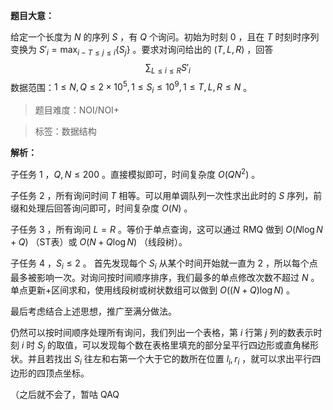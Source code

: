 **题目大意：**

给定一个长度为 $N$ 的序列 $S$ ，有 $Q$ 个询问。初始为时刻 $0$ ，且在 $T$ 时刻时序列变换为 $S'_i=\max_{i-T\le j\le i}\{S_j\}$ 。要求对询问给出的 $(T,L,R)$ ，回答 
$$
\sum_{L\le i\le R}S'_i
$$
数据范围：$1\le N,Q\le 2\times10^5,1\le S_i\le 10^9,1\le T,L,R\le N$ 。

> 题目难度：NOI/NOI+

> 标签：数据结构

**解析：**

子任务 $1$ ，$Q,N\le 200$ 。直接模拟即可，时间复杂度 $O(QN^2)$ 。

子任务 $2$ ，所有询问时间 $T$ 相等。可以用单调队列一次性求出此时的 $S$ 序列，前缀和处理后回答询问即可，时间复杂度 $O(N)$ 。

子任务 $3$ ，所有询问 $L=R$ 。等价于单点查询，这可以通过 RMQ 做到 $O(N\log N+Q)$ （ST表）或 $O(N+Q\log N)$ （线段树）。

子任务 $4$ ，$S_i\le 2$ 。 首先发现每个 $S_i$ 从某个时间开始就一直为 $2$ ，所以每个点最多被影响一次。对询问按时间顺序排序，我们最多的单点修改次数不超过 $N$ 。单点更新+区间求和，使用线段树或树状数组可以做到 $O((N+Q)\log N)$ 。

最后考虑结合上述思想，推广至满分做法。

仍然可以按时间顺序处理所有询问，我们列出一个表格，第 $i$ 行第 $j$ 列的数表示时刻 $i$ 时 $S_j$ 的取值，可以发现每个数在表格里填充的部分呈平行四边形或直角梯形状。并且若找出 $S_i$ 往左和右第一个大于它的数所在位置 $l_i,r_i$ ，就可以求出平行四边形的四顶点坐标。

（之后就不会了，暂咕 QAQ



